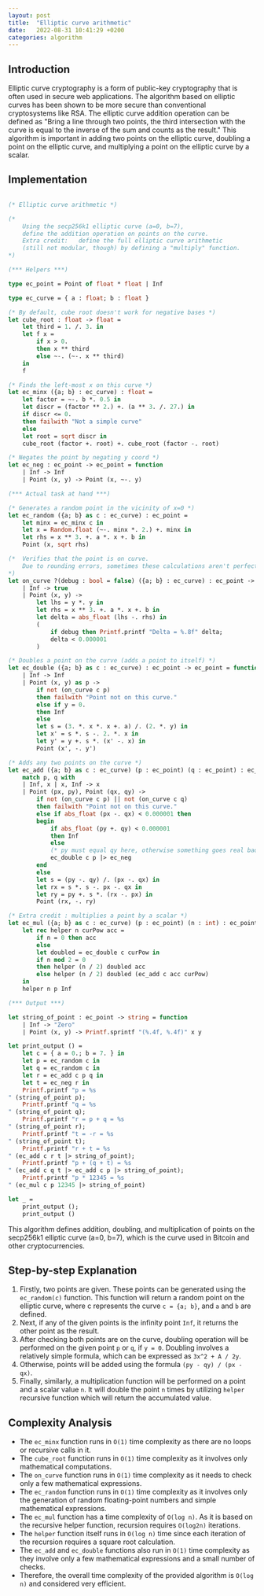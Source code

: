 ```yaml
---
layout: post
title:  "Elliptic curve arithmetic"
date:   2022-08-31 10:41:29 +0200
categories: algorithm
---
```


## Introduction
Elliptic curve cryptography is a form of public-key cryptography that is often used in secure web applications. The algorithm based on elliptic curves has been shown to be more secure than conventional cryptosystems like RSA. The elliptic curve addition operation can be defined as "Bring a line through two points, the third intersection with the curve is equal to the inverse of the sum and counts as the result." This algorithm is important in adding two points on the elliptic curve, doubling a point on the elliptic curve, and multiplying a point on the elliptic curve by a scalar.

## Implementation

```ocaml

(* Elliptic curve arithmetic *)

(*  
    Using the secp256k1 elliptic curve (a=0, b=7),
    define the addition operation on points on the curve.
    Extra credit:   define the full elliptic curve arithmetic 
    (still not modular, though) by defining a "multiply" function.
*)

(*** Helpers ***)

type ec_point = Point of float * float | Inf

type ec_curve = { a : float; b : float }

(* By default, cube root doesn't work for negative bases *)
let cube_root : float -> float = 
    let third = 1. /. 3. in
    let f x = 
        if x > 0.
        then x ** third
        else ~-. (~-. x ** third)
    in
    f

(* Finds the left-most x on this curve *)
let ec_minx ({a; b} : ec_curve) : float =
    let factor = ~-. b *. 0.5 in
    let discr = (factor ** 2.) +. (a ** 3. /. 27.) in
    if discr <= 0.
    then failwith "Not a simple curve"
    else
    let root = sqrt discr in
    cube_root (factor +. root) +. cube_root (factor -. root)

(* Negates the point by negating y coord *)
let ec_neg : ec_point -> ec_point = function
    | Inf -> Inf
    | Point (x, y) -> Point (x, ~-. y)

(*** Actual task at hand ***)

(* Generates a random point in the vicinity of x=0 *)
let ec_random ({a; b} as c : ec_curve) : ec_point =
    let minx = ec_minx c in
    let x = Random.float (~-. minx *. 2.) +. minx in
    let rhs = x ** 3. +. a *. x +. b in
    Point (x, sqrt rhs)

(*  Verifies that the point is on curve. 
    Due to rounding errors, sometimes these calculations aren't perfect.
*)
let on_curve ?(debug : bool = false) ({a; b} : ec_curve) : ec_point -> bool = function
    | Inf -> true
    | Point (x, y) -> 
        let lhs = y *. y in
        let rhs = x ** 3. +. a *. x +. b in
        let delta = abs_float (lhs -. rhs) in
        (
            if debug then Printf.printf "Delta = %.8f" delta;
            delta < 0.000001
        )

(* Doubles a point on the curve (adds a point to itself) *)
let ec_double ({a; b} as c : ec_curve) : ec_point -> ec_point = function
    | Inf -> Inf
    | Point (x, y) as p -> 
        if not (on_curve c p)
        then failwith "Point not on this curve."
        else if y = 0. 
        then Inf
        else
        let s = (3. *. x *. x +. a) /. (2. *. y) in
        let x' = s *. s -. 2. *. x in
        let y' = y +. s *. (x' -. x) in
        Point (x', -. y')

(* Adds any two points on the curve *)
let ec_add ({a; b} as c : ec_curve) (p : ec_point) (q : ec_point) : ec_point =
    match p, q with
    | Inf, x | x, Inf -> x
    | Point (px, py), Point (qx, qy) ->
        if not (on_curve c p) || not (on_curve c q)
        then failwith "Point not on this curve."
        else if abs_float (px -. qx) < 0.000001 then
        begin
            if abs_float (py +. qy) < 0.000001
            then Inf
            else 
            (* py must equal qy here, otherwise something goes real bad *)
            ec_double c p |> ec_neg
        end
        else
        let s = (py -. qy) /. (px -. qx) in
        let rx = s *. s -. px -. qx in
        let ry = py +. s *. (rx -. px) in
        Point (rx, -. ry)

(* Extra credit : multiplies a point by a scalar *)
let ec_mul ({a; b} as c : ec_curve) (p : ec_point) (n : int) : ec_point = 
    let rec helper n curPow acc =
        if n = 0 then acc
        else 
        let doubled = ec_double c curPow in
        if n mod 2 = 0 
        then helper (n / 2) doubled acc
        else helper (n / 2) doubled (ec_add c acc curPow)
    in
    helper n p Inf

(*** Output ***)

let string_of_point : ec_point -> string = function
    | Inf -> "Zero"
    | Point (x, y) -> Printf.sprintf "(%.4f, %.4f)" x y

let print_output () = 
    let c = { a = 0.; b = 7. } in
    let p = ec_random c in
    let q = ec_random c in
    let r = ec_add c p q in
    let t = ec_neg r in
    Printf.printf "p = %s
" (string_of_point p);
    Printf.printf "q = %s
" (string_of_point q);
    Printf.printf "r = p + q = %s
" (string_of_point r);
    Printf.printf "t = -r = %s
" (string_of_point t);
    Printf.printf "r + t = %s
" (ec_add c r t |> string_of_point);
    Printf.printf "p + (q + t) = %s
" (ec_add c q t |> ec_add c p |> string_of_point);
    Printf.printf "p * 12345 = %s
" (ec_mul c p 12345 |> string_of_point)

let _ =
    print_output ();
    print_output ()

```

This algorithm defines addition, doubling, and multiplication of points on the secp256k1 elliptic curve (a=0, b=7), which is the curve used in Bitcoin and other cryptocurrencies.

## Step-by-step Explanation
1. Firstly, two points are given. These points can be generated using the `ec_random(c)` function. This function will return a random point on the elliptic curve, where c represents the curve `c = {a; b}`, and `a` and `b` are defined.
2. Next, if any of the given points is the infinity point `Inf`, it returns the other point as the result.
3. After checking both points are on the curve, doubling operation will be performed on the given point `p` or `q`, if `y = 0`. Doubling involves a relatively simple formula, which can be expressed as `3x^2 + A / 2y`.
4. Otherwise, points will be added using the formula `(py - qy) / (px - qx)`.
5. Finally, similarly, a multiplication function will be performed on a point and a scalar value `n`. It will double the point `n` times by utilizing `helper` recursive function which will return the accumulated value.

## Complexity Analysis
- The `ec_minx` function runs in `O(1)` time complexity as there are no loops or recursive calls in it.
- The `cube_root` function runs in `O(1)` time complexity as it involves only mathematical computations.
- The `on_curve` function runs in `O(1)` time complexity as it needs to check only a few mathematical expressions.
- The `ec_random` function runs in `O(1)` time complexity as it involves only the generation of random floating-point numbers and simple mathematical expressions.
- The `ec_mul` function has a time complexity of `O(log n)`. As it is based on the recursive helper function, recursion requires `O(log2n)` iterations.
- The `helper` function itself runs in `O(log n)` time since each iteration of the recursion requires a square root calculation.
- The `ec_add` and `ec_double` functions also run in `O(1)` time complexity as they involve only a few mathematical expressions and a small number of checks.
- Therefore, the overall time complexity of the provided algorithm is `O(log n)` and considered very efficient.